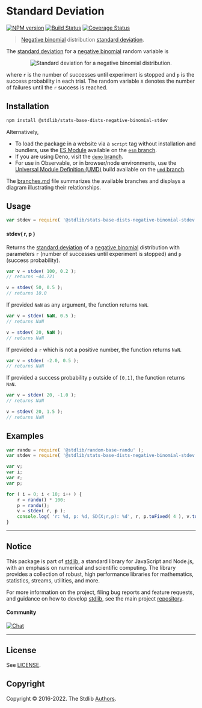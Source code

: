 <!--

@license Apache-2.0

Copyright (c) 2018 The Stdlib Authors.

Licensed under the Apache License, Version 2.0 (the "License");
you may not use this file except in compliance with the License.
You may obtain a copy of the License at

   http://www.apache.org/licenses/LICENSE-2.0

Unless required by applicable law or agreed to in writing, software
distributed under the License is distributed on an "AS IS" BASIS,
WITHOUT WARRANTIES OR CONDITIONS OF ANY KIND, either express or implied.
See the License for the specific language governing permissions and
limitations under the License.

-->

# Standard Deviation

[![NPM version][npm-image]][npm-url] [![Build Status][test-image]][test-url] [![Coverage Status][coverage-image]][coverage-url] <!-- [![dependencies][dependencies-image]][dependencies-url] -->

> [Negative binomial][negative-binomial-distribution] distribution [standard deviation][standard-deviation].

<!-- Section to include introductory text. Make sure to keep an empty line after the intro `section` element and another before the `/section` close. -->

<section class="intro">

The [standard deviation][standard-deviation] for a [negative binomial][negative-binomial-distribution] random variable is

<!-- <equation class="equation" label="eq:negative_binomial_stdev" align="center" raw="\sigma = \sqrt{ \tfrac{pr}{(1-p)^{2}} }" alt="Standard deviation for a negative binomial distribution."> -->

<div class="equation" align="center" data-raw-text="\sigma = \sqrt{ \tfrac{pr}{(1-p)^{2}} }" data-equation="eq:negative_binomial_stdev">
    <img src="https://cdn.jsdelivr.net/gh/stdlib-js/stdlib@51534079fef45e990850102147e8945fb023d1d0/lib/node_modules/@stdlib/stats/base/dists/negative-binomial/stdev/docs/img/equation_negative_binomial_stdev.svg" alt="Standard deviation for a negative binomial distribution.">
    <br>
</div>

<!-- </equation> -->

where `r` is the number of successes until experiment is stopped and `p` is the success probability in each trial. The random variable `X` denotes the number of failures until the `r` success is reached. 

</section>

<!-- /.intro -->

<!-- Package usage documentation. -->

<section class="installation">

## Installation

```bash
npm install @stdlib/stats-base-dists-negative-binomial-stdev
```

Alternatively,

-   To load the package in a website via a `script` tag without installation and bundlers, use the [ES Module][es-module] available on the [`esm` branch][esm-url].
-   If you are using Deno, visit the [`deno` branch][deno-url].
-   For use in Observable, or in browser/node environments, use the [Universal Module Definition (UMD)][umd] build available on the [`umd` branch][umd-url].

The [branches.md][branches-url] file summarizes the available branches and displays a diagram illustrating their relationships.

</section>

<section class="usage">

## Usage

```javascript
var stdev = require( '@stdlib/stats-base-dists-negative-binomial-stdev' );
```

#### stdev( r, p )

Returns the [standard deviation][standard-deviation] of a [negative binomial][negative-binomial-distribution] distribution with parameters `r` (number of successes until experiment is stopped) and `p` (success probability).

```javascript
var v = stdev( 100, 0.2 );
// returns ~44.721

v = stdev( 50, 0.5 );
// returns 10.0
```

If provided `NaN` as any argument, the function returns `NaN`.

```javascript
var v = stdev( NaN, 0.5 );
// returns NaN

v = stdev( 20, NaN );
// returns NaN
```

If provided a `r` which is not a positive number, the function returns `NaN`.

```javascript
var v = stdev( -2.0, 0.5 );
// returns NaN
```

If provided a success probability `p` outside of `[0,1]`, the function returns `NaN`.

```javascript
var v = stdev( 20, -1.0 );
// returns NaN

v = stdev( 20, 1.5 );
// returns NaN
```

</section>

<!-- /.usage -->

<!-- Package usage notes. Make sure to keep an empty line after the `section` element and another before the `/section` close. -->

<section class="notes">

</section>

<!-- /.notes -->

<!-- Package usage examples. -->

<section class="examples">

## Examples

<!-- eslint no-undef: "error" -->

```javascript
var randu = require( '@stdlib/random-base-randu' );
var stdev = require( '@stdlib/stats-base-dists-negative-binomial-stdev' );

var v;
var i;
var r;
var p;

for ( i = 0; i < 10; i++ ) {
    r = randu() * 100;
    p = randu();
    v = stdev( r, p );
    console.log( 'r: %d, p: %d, SD(X;r,p): %d', r, p.toFixed( 4 ), v.toFixed( 4 ) );
}
```

</section>

<!-- /.examples -->

<!-- Section to include cited references. If references are included, add a horizontal rule *before* the section. Make sure to keep an empty line after the `section` element and another before the `/section` close. -->

<section class="references">

</section>

<!-- /.references -->

<!-- Section for related `stdlib` packages. Do not manually edit this section, as it is automatically populated. -->

<section class="related">

</section>

<!-- /.related -->

<!-- Section for all links. Make sure to keep an empty line after the `section` element and another before the `/section` close. -->


<section class="main-repo" >

* * *

## Notice

This package is part of [stdlib][stdlib], a standard library for JavaScript and Node.js, with an emphasis on numerical and scientific computing. The library provides a collection of robust, high performance libraries for mathematics, statistics, streams, utilities, and more.

For more information on the project, filing bug reports and feature requests, and guidance on how to develop [stdlib][stdlib], see the main project [repository][stdlib].

#### Community

[![Chat][chat-image]][chat-url]

---

## License

See [LICENSE][stdlib-license].


## Copyright

Copyright &copy; 2016-2022. The Stdlib [Authors][stdlib-authors].

</section>

<!-- /.stdlib -->

<!-- Section for all links. Make sure to keep an empty line after the `section` element and another before the `/section` close. -->

<section class="links">

[npm-image]: http://img.shields.io/npm/v/@stdlib/stats-base-dists-negative-binomial-stdev.svg
[npm-url]: https://npmjs.org/package/@stdlib/stats-base-dists-negative-binomial-stdev

[test-image]: https://github.com/stdlib-js/stats-base-dists-negative-binomial-stdev/actions/workflows/test.yml/badge.svg?branch=v0.0.8
[test-url]: https://github.com/stdlib-js/stats-base-dists-negative-binomial-stdev/actions/workflows/test.yml?query=branch:v0.0.8

[coverage-image]: https://img.shields.io/codecov/c/github/stdlib-js/stats-base-dists-negative-binomial-stdev/main.svg
[coverage-url]: https://codecov.io/github/stdlib-js/stats-base-dists-negative-binomial-stdev?branch=main

<!--

[dependencies-image]: https://img.shields.io/david/stdlib-js/stats-base-dists-negative-binomial-stdev.svg
[dependencies-url]: https://david-dm.org/stdlib-js/stats-base-dists-negative-binomial-stdev/main

-->

[chat-image]: https://img.shields.io/gitter/room/stdlib-js/stdlib.svg
[chat-url]: https://gitter.im/stdlib-js/stdlib/

[stdlib]: https://github.com/stdlib-js/stdlib

[stdlib-authors]: https://github.com/stdlib-js/stdlib/graphs/contributors

[umd]: https://github.com/umdjs/umd
[es-module]: https://developer.mozilla.org/en-US/docs/Web/JavaScript/Guide/Modules

[deno-url]: https://github.com/stdlib-js/stats-base-dists-negative-binomial-stdev/tree/deno
[umd-url]: https://github.com/stdlib-js/stats-base-dists-negative-binomial-stdev/tree/umd
[esm-url]: https://github.com/stdlib-js/stats-base-dists-negative-binomial-stdev/tree/esm
[branches-url]: https://github.com/stdlib-js/stats-base-dists-negative-binomial-stdev/blob/main/branches.md

[stdlib-license]: https://raw.githubusercontent.com/stdlib-js/stats-base-dists-negative-binomial-stdev/main/LICENSE

[negative-binomial-distribution]: https://en.wikipedia.org/wiki/Negative_binomial_distribution

[standard-deviation]: https://en.wikipedia.org/wiki/Standard_deviation

</section>

<!-- /.links -->
